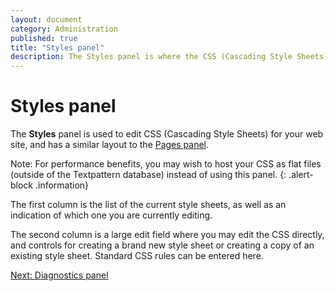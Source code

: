 ```yaml
---
layout: document
category: Administration
published: true
title: "Styles panel"
description: The Styles panel is where the CSS (Cascading Style Sheets) used within a Textpattern website are created and edited.
---
```


# Styles panel

The **Styles** panel is used to edit CSS (Cascading Style Sheets) for your web site, and has a similar layout to the [Pages panel](http://docs.textpattern.io/administration/pages-panel).

Note: For performance benefits, you may wish to host your CSS as flat files (outside of the Textpattern database) instead of using this panel.
{: .alert-block .information}

The first column is the list of the current style sheets, as well as an indication of which one you are currently editing.

The second column is a large edit field where you may edit the CSS directly, and controls for creating a brand new style sheet or creating a copy of an existing style sheet. Standard CSS rules can be entered here.

[Next: Diagnostics panel](http://docs.textpattern.io/administration/diagnostics-panel)
